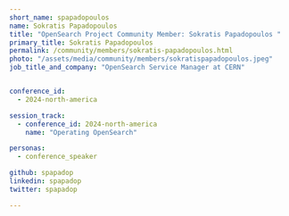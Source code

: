 ```yaml
---
short_name: spapadopoulos
name: Sokratis Papadopoulos
title: "OpenSearch Project Community Member: Sokratis Papadopoulos "
primary_title: Sokratis Papadopoulos
permalink: /community/members/sokratis-papadopoulos.html
photo: "/assets/media/community/members/sokratispapadopoulos.jpeg"
job_title_and_company: "OpenSearch Service Manager at CERN"


conference_id:
  - 2024-north-america

session_track:
  - conference_id: 2024-north-america
    name: "Operating OpenSearch"

personas:
  - conference_speaker

github: spapadop
linkedin: spapadop
twitter: spapadop

---
```

